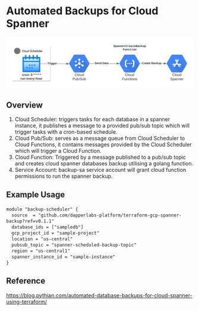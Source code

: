 <h1>Automated Backups for Cloud Spanner</h1>
<img alt="auto-scale" src="resources/spanner-backup-architecture.jpeg">

## Overview

1. Cloud Scheduler: triggers tasks for each database in a spanner instance, it publishes a message to a provided pub/sub topic which will trigger tasks with a cron-based schedule. 
2. Cloud Pub/Sub: serves as a message queue from Cloud Scheduler to Cloud Functions, it contains messages provided by the Cloud Scheduler which will trigger a Cloud Function.
3. Cloud Function: Triggered by a message published to a pub/sub topic and creates cloud spanner databases backup utilising a golang function.
4. Service Account: backup-sa service account will grant cloud function permissions to run the spanner backup.

## Example Usage
```
module "backup-scheduler" {
  source  = "github.com/dapperlabs-platform/terraform-gcp-spanner-backup?ref=v0.1.1"
  database_ids = ["sampledb"]
  gcp_project_id = "sample-project"
  location = "us-central"
  pubsub_topic = "spanner-scheduled-backup-topic"
  region = "us-central1"
  spanner_instance_id = "sample-instance"
}
```

## Reference
https://blog.pythian.com/automated-database-backups-for-cloud-spanner-using-terraform/
